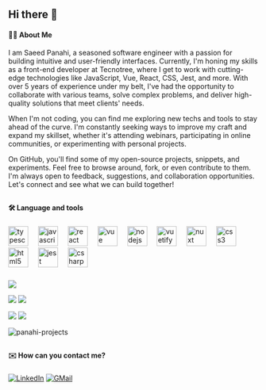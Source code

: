 ## Hi there 👋

#### 👩‍💻  About Me 
I am Saeed Panahi, a seasoned software engineer with a passion for building intuitive and user-friendly interfaces. Currently, I'm honing my skills as a front-end developer at Tecnotree, where I get to work with cutting-edge technologies like JavaScript, Vue, React, CSS, Jest, and more. With over 5 years of experience under my belt, I've had the opportunity to collaborate with various teams, solve complex problems, and deliver high-quality solutions that meet clients' needs.

When I'm not coding, you can find me exploring new techs and tools to stay ahead of the curve. I'm constantly seeking ways to improve my craft and expand my skillset, whether it's attending webinars, participating in online communities, or experimenting with personal projects.

On GitHub, you'll find some of my open-source projects, snippets, and experiments. Feel free to browse around, fork, or even contribute to them. I'm always open to feedback, suggestions, and collaboration opportunities. Let's connect and see what we can build together!

###

##

#### 🛠 Language and tools

###

<div align="left">
  <img src="https://cdn.jsdelivr.net/gh/devicons/devicon/icons/javascript/javascript-original.svg" height="40" alt="typescript logo"  />
  <img width="12" />
  <img src="https://cdn.jsdelivr.net/gh/devicons/devicon/icons/typescript/typescript-original.svg" height="40" alt="javascript logo"  />
  <img width="12" />
  <img src="https://cdn.jsdelivr.net/gh/devicons/devicon/icons/react/react-original.svg" height="40" alt="react logo"  />
  <img width="12" />
  <img src="https://cdn.jsdelivr.net/gh/devicons/devicon/icons/vuejs/vuejs-original.svg" height="40" alt="vue logo"  />
  <img width="12" />
  <img src="https://cdn.jsdelivr.net/gh/devicons/devicon/icons/nodejs/nodejs-original.svg" height="40" alt="nodejs logo"  />
  <img width="12" />
  <img src="https://cdn.jsdelivr.net/gh/devicons/devicon/icons/vuetify/vuetify-original.svg" height="40" alt="vuetify logo"  />
  <img width="12" />
  <img src="https://cdn.jsdelivr.net/gh/devicons/devicon/icons/nuxtjs/nuxtjs-original.svg" height="40" alt="nuxt logo"  />
  <img width="12" />
  <img src="https://cdn.jsdelivr.net/gh/devicons/devicon/icons/css3/css3-original.svg" height="40" alt="css3 logo"  />
  <img width="12" />
  <img src="https://cdn.jsdelivr.net/gh/devicons/devicon/icons/html5/html5-original.svg" height="40" alt="html5 logo"  />
  <img width="12" />
  <img src="https://cdn.jsdelivr.net/gh/devicons/devicon/icons/jest/jest-plain.svg" height="40" alt="jest logo"  />
  <img width="12" />
  <img src="https://cdn.jsdelivr.net/gh/devicons/devicon/icons/csharp/csharp-original.svg" height="40" alt="csharp logo"  />
  <img width="12" />
</div>

###

![](http://github-profile-summary-cards.vercel.app/api/cards/profile-details?username=panahi-projects&theme=apprentice)

![](http://github-profile-summary-cards.vercel.app/api/cards/repos-per-language?username=panahi-projects&theme=apprentice)   ![](http://github-profile-summary-cards.vercel.app/api/cards/most-commit-language?username=panahi-projects&theme=apprentice)

![](http://github-profile-summary-cards.vercel.app/api/cards/stats?username=panahi-projects&theme=apprentice)   ![](http://github-profile-summary-cards.vercel.app/api/cards/productive-time?username=panahi-projects&theme=apprentice&utcOffset=8)

<img src="https://komarev.com/ghpvc/?username=panahi-projects" alt="panahi-projects"/>

##

#### ✉️ How can you contact me?

###

[![LinkedIn](https://img.shields.io/badge/linkedin-f0f0f0?&style=for-the-badge&logo=linkedin&logoColor=white&color=0e76a8)](https://www.linkedin.com/in/saeed-panahi-developer92/)
[![GMail](https://img.shields.io/badge/gmail-f0f0f0?&style=for-the-badge&logo=gmail&logoColor=white&color=ea4335)](mailto:panahi.projects@gmail.com) 




